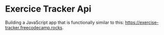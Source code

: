 # Exercice Tracker Api

Building a JavaScript app that is functionally similar to this: https://exercise-tracker.freecodecamp.rocks. 